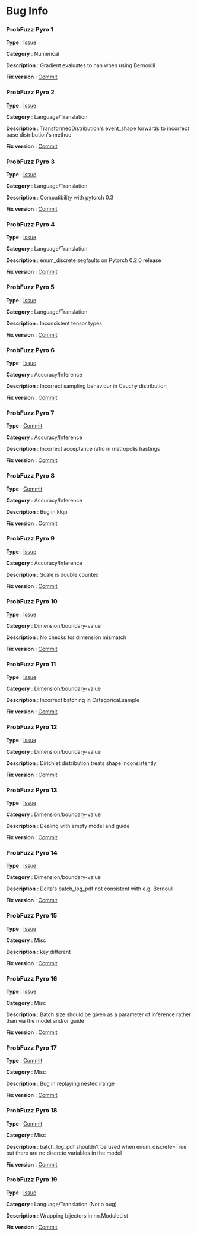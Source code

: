 # Bug Info #

### ProbFuzz Pyro 1 ###

**Type** : [Issue](https://github.com/uber/pyro/issues/436)

**Category** : Numerical

**Description** : Gradient evaluates to nan when using Bernoulli

**Fix version** : [Commit](https://github.com/uber/pyro/commit/7b6cf5860d9600e229dd5b5f47a555164d894f7b)

### ProbFuzz Pyro 2 ###

**Type** : [Issue](https://github.com/uber/pyro/issues/574)

**Category** : Language/Translation

**Description** : TransformedDistribution's event_shape forwards to incorrect base distribution's method

**Fix version** : [Commit](https://github.com/uber/pyro/commit/a59b4360319f0b2913fe21c4326aa5793bb7cfe1)

### ProbFuzz Pyro 3 ###

**Type** : [Issue](https://github.com/uber/pyro/issues/420)

**Category** :  Language/Translation

**Description** : Compatibility with pytorch 0.3

**Fix version** : [Commit](https://github.com/uber/pyro/commit/3166c6b725e27ceabf482d1c9428f24f50e52492)

### ProbFuzz Pyro 4

**Type** : [Issue](https://github.com/uber/pyro/issues/377)

**Category** : Language/Translation

**Description** : enum_discrete segfaults on Pytorch 0.2.0 release

**Fix version** : [Commit](https://github.com/uber/pyro/commit/ece8ccc167695f81aa7ec1fed74a70c8fc15254b)

### ProbFuzz Pyro 5

**Type** : [Issue](https://github.com/uber/pyro/issues/70)

**Category** : Language/Translation

**Description** : Inconsistent tensor types

**Fix version** : [Commit](https://github.com/uber/pyro/commit/c5bb9b43093565aeb83f0025341e43778a646762)

### ProbFuzz Pyro 6
 
**Type** : [Issue](https://github.com/uber/pyro/issues/302)

**Category** : Accuracy/Inference

**Description** : Incorrect sampling behaviour in Cauchy distribution

**Fix version** : [Commit](https://github.com/uber/pyro/commit/0f1d27e81213d548d4ddcd65d19c15156dabf59a)

### ProbFuzz Pyro 7
 
**Type** : [Commit](https://github.com/uber/pyro/commit/4acf3ea6ce5cddd1991bab5d3481195a894384ee)

**Category** : Accuracy/Inference

**Description** : Incorrect acceptance ratio in metropolis hastings

**Fix version** : [Commit](https://github.com/uber/pyro/commit/4acf3ea6ce5cddd1991bab5d3481195a894384ee)

### ProbFuzz Pyro 8
 
**Type** : [Commit](https://github.com/uber/pyro/commit/9dc6cf754d2aba272c13059666064b423fd2e098)

**Category** : Accuracy/Inference

**Description** : Bug in klqp

**Fix version** : [Commit](https://github.com/uber/pyro/commit/9dc6cf754d2aba272c13059666064b423fd2e098)

### ProbFuzz Pyro 9
 
**Type** : [Issue](https://github.com/uber/pyro/issues/531)

**Category** : Accuracy/Inference

**Description** : Scale is double counted

**Fix version** : [Commit](https://github.com/uber/pyro/commit/b94f06a2257bf362208c28048544deb297aa5e24)

### ProbFuzz Pyro 10 
 
**Type** : [Issue](https://github.com/uber/pyro/issues/303)

**Category** : Dimension/boundary-value

**Description** : No checks for dimension mismatch

**Fix version** : [Commit](https://github.com/uber/pyro/commit/492c27a1c240c40b780bd7114eeabb63ae07d31d)

	
 
### ProbFuzz Pyro 11 
 
**Type** : [Issue](https://github.com/uber/pyro/issues/253)

**Category** : Dimension/boundary-value

**Description** : Incorrect batching in Categorical.sample

**Fix version** : [Commit](https://github.com/uber/pyro/commit/965d3ca4078c0932410f08e9204862403c30d1f7)

 
### ProbFuzz Pyro 12
 
**Type** : [Issue](https://github.com/uber/pyro/issues/161)

**Category** : Dimension/boundary-value

**Description** : Dirichlet distribution treats shape inconsistently

**Fix version** : [Commit](https://github.com/uber/pyro/commit/00b5688ecb1535f844ee4575ec590f2166dd8a62)

 
### ProbFuzz Pyro 13
 
**Type** : [Issue](https://github.com/uber/pyro/issues/451)

**Category** : Dimension/boundary-value

**Description** : Dealing with empty model and guide

**Fix version** : [Commit](https://github.com/uber/pyro/commit/3671b06e6d0aae661f18f6dde6e92d6fdc5825fd)

### ProbFuzz Pyro 14
 
**Type** : [Issue](https://github.com/uber/pyro/issues/417)

**Category** : Dimension/boundary-value

**Description** : Delta's batch_log_pdf not consistent with e.g. Bernoulli

**Fix version** : [Commit](https://github.com/uber/pyro/commit/492c27a1c240c40b780bd7114eeabb63ae07d31d)

### ProbFuzz Pyro 15
 
**Type** : [Issue](https://github.com/uber/pyro/issues/235)

**Category** : Misc

**Description** : key different

**Fix version** : [Commit](https://github.com/uber/pyro/commit/7d87b71e235ba51051fed5fbc61ace41412737eb)

### ProbFuzz Pyro 16
 
**Type** : [Issue](https://github.com/uber/pyro/issues/328)

**Category** : Misc

**Description** : Batch size should be given as a parameter of inference rather than via the model and/or guide

**Fix version** : [Commit](https://github.com/uber/pyro/commit/82278db06a5f914b2dccde8c2458c876298879ae)

### ProbFuzz Pyro 17
 
**Type** : [Commit](https://github.com/uber/pyro/commit/d133c48ddce86029705d1b430d87080d996afb00)

**Category** : Misc

**Description** : Bug in replaying nested irange

**Fix version** : [Commit](https://github.com/uber/pyro/commit/d133c48ddce86029705d1b430d87080d996afb00)

### ProbFuzz Pyro 18
 
**Type** : [Commit](https://github.com/uber/pyro/commit/97cbbcb5c142376e44d50f3754e33c800ae522c7)

**Category** : Misc

**Description** : batch_log_pdf shouldn't be used when enum_discrete=True but there are no discrete variables in the model

**Fix version** : [Commit](https://github.com/uber/pyro/commit/97cbbcb5c142376e44d50f3754e33c800ae522c7)

### ProbFuzz Pyro 19
 
**Type** : [Issue](https://github.com/uber/pyro/issue/262)

**Category** : Language/Translation (Not a bug)

**Description** : Wrapping bijectors in nn.ModuleList

**Fix version** : [Commit](https://github.com/uber/pyro/commit/cfb2ce39b47719a47dd6c34c8ecfe8db695cbcac)

